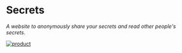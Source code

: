 # Secrets

_A website to anonymously share your secrets and read other people's secrets._

[![product](https://postimage.me/images/2024/07/05/product9d90603151206361.png)](https://postimage.me/image/product.06ugL)
